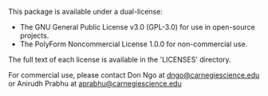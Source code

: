 This package is available under a dual-license:

- The GNU General Public License v3.0 (GPL-3.0) for use in open-source projects.
- The PolyForm Noncommercial License 1.0.0 for non-commercial use.

The full text of each license is available in the 'LICENSES' directory.

For commercial use, please contact Don Ngo at dngo@carnegiescience.edu or Anirudh Prabhu at aprabhu@carnegiescience.edu
